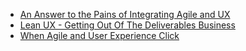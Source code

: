 - [An Answer to the Pains of
    Integrating Agile and UX](https://boxesandarrows.com/an-answer-to-the-pains-of-integrating-agile-and-ux)
- [Lean UX - Getting
    Out Of The Deliverables Business](https://www.smashingmagazine.com/2011/03/lean-ux-getting-out-of-the-deliverables-business)
- [When Agile and User
    Experience Click](https://www.uxmatters.com/mt/archives/2013/01/when-agile-and-user-experience-click.php)
